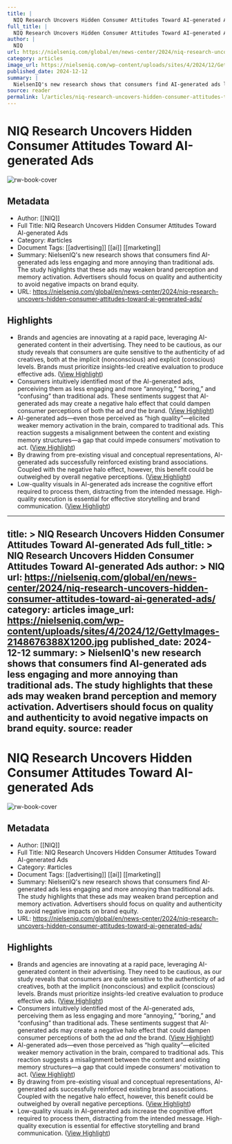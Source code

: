 ```yaml
---
title: |
  NIQ Research Uncovers Hidden Consumer Attitudes Toward AI-generated Ads
full_title: |
  NIQ Research Uncovers Hidden Consumer Attitudes Toward AI-generated Ads
author: |
  NIQ
url: https://nielseniq.com/global/en/news-center/2024/niq-research-uncovers-hidden-consumer-attitudes-toward-ai-generated-ads/
category: articles
image_url: https://nielseniq.com/wp-content/uploads/sites/4/2024/12/GettyImages-2148676388X1200.jpg
published_date: 2024-12-12
summary: |
  NielsenIQ's new research shows that consumers find AI-generated ads less engaging and more annoying than traditional ads. The study highlights that these ads may weaken brand perception and memory activation. Advertisers should focus on quality and authenticity to avoid negative impacts on brand equity.
source: reader
permalink: l/articles/niq-research-uncovers-hidden-consumer-attitudes-toward-ai-generated-ads
---
```

# NIQ Research Uncovers Hidden Consumer Attitudes Toward AI-generated Ads

![rw-book-cover](https://nielseniq.com/wp-content/uploads/sites/4/2024/12/GettyImages-2148676388X1200.jpg)

## Metadata
- Author: [[NIQ]]
- Full Title: NIQ Research Uncovers Hidden Consumer Attitudes Toward AI-generated Ads
- Category: #articles
- Document Tags: [[advertising]] [[ai]] [[marketing]] 
- Summary: NielsenIQ's new research shows that consumers find AI-generated ads less engaging and more annoying than traditional ads. The study highlights that these ads may weaken brand perception and memory activation. Advertisers should focus on quality and authenticity to avoid negative impacts on brand equity.
- URL: https://nielseniq.com/global/en/news-center/2024/niq-research-uncovers-hidden-consumer-attitudes-toward-ai-generated-ads/

## Highlights
- Brands and agencies are innovating at a rapid pace, leveraging AI-generated content in their advertising. They need to be cautious, as our study reveals that consumers are quite sensitive to the authenticity of ad creatives, both at the implicit (nonconscious) and explicit (conscious) levels. Brands must prioritize insights-led creative evaluation to produce effective ads. ([View Highlight](https://read.readwise.io/read/01jg3yyqfeyxxksyv7hxy73d00))
- Consumers intuitively identified most of the AI-generated ads, perceiving them as less engaging and more “annoying,” “boring,” and “confusing” than traditional ads. These sentiments suggest that AI-generated ads may create a negative halo effect that could dampen consumer perceptions of both the ad *and* the brand. ([View Highlight](https://read.readwise.io/read/01jg3yz1hjman7s3hrcaw1q51d))
- AI-generated ads—even those perceived as “high quality”—elicited weaker memory activation in the brain, compared to traditional ads. This reaction suggests a misalignment between the content and existing memory structures—a gap that could impede consumers’ motivation to act. ([View Highlight](https://read.readwise.io/read/01jg3yz7pdzwaqz9e6nfjdz7z3))
- By drawing from pre-existing visual and conceptual representations, AI-generated ads successfully reinforced existing brand associations. Coupled with the negative halo effect, however, this benefit could be outweighed by overall negative perceptions. ([View Highlight](https://read.readwise.io/read/01jg3yzpy063z85fgvyb8v10ch))
- Low-quality visuals in AI-generated ads increase the cognitive effort required to process them, distracting from the intended message. High-quality execution is essential for effective storytelling and brand communication. ([View Highlight](https://read.readwise.io/read/01jg3yzr8mknctxgerjvfg0p4a))


---
title: >
  NIQ Research Uncovers Hidden Consumer Attitudes Toward AI-generated Ads
full_title: >
  NIQ Research Uncovers Hidden Consumer Attitudes Toward AI-generated Ads
author: >
  NIQ
url: https://nielseniq.com/global/en/news-center/2024/niq-research-uncovers-hidden-consumer-attitudes-toward-ai-generated-ads/
category: articles
image_url: https://nielseniq.com/wp-content/uploads/sites/4/2024/12/GettyImages-2148676388X1200.jpg
published_date: 2024-12-12
summary: >
  NielsenIQ's new research shows that consumers find AI-generated ads less engaging and more annoying than traditional ads. The study highlights that these ads may weaken brand perception and memory activation. Advertisers should focus on quality and authenticity to avoid negative impacts on brand equity.
source: reader
---
# NIQ Research Uncovers Hidden Consumer Attitudes Toward AI-generated Ads

![rw-book-cover](https://nielseniq.com/wp-content/uploads/sites/4/2024/12/GettyImages-2148676388X1200.jpg)

## Metadata
- Author: [[NIQ]]
- Full Title: NIQ Research Uncovers Hidden Consumer Attitudes Toward AI-generated Ads
- Category: #articles
- Document Tags: [[advertising]] [[ai]] [[marketing]] 
- Summary: NielsenIQ's new research shows that consumers find AI-generated ads less engaging and more annoying than traditional ads. The study highlights that these ads may weaken brand perception and memory activation. Advertisers should focus on quality and authenticity to avoid negative impacts on brand equity.
- URL: https://nielseniq.com/global/en/news-center/2024/niq-research-uncovers-hidden-consumer-attitudes-toward-ai-generated-ads/

## Highlights
- Brands and agencies are innovating at a rapid pace, leveraging AI-generated content in their advertising. They need to be cautious, as our study reveals that consumers are quite sensitive to the authenticity of ad creatives, both at the implicit (nonconscious) and explicit (conscious) levels. Brands must prioritize insights-led creative evaluation to produce effective ads. ([View Highlight](https://read.readwise.io/read/01jg3yyqfeyxxksyv7hxy73d00))
- Consumers intuitively identified most of the AI-generated ads, perceiving them as less engaging and more “annoying,” “boring,” and “confusing” than traditional ads. These sentiments suggest that AI-generated ads may create a negative halo effect that could dampen consumer perceptions of both the ad *and* the brand. ([View Highlight](https://read.readwise.io/read/01jg3yz1hjman7s3hrcaw1q51d))
- AI-generated ads—even those perceived as “high quality”—elicited weaker memory activation in the brain, compared to traditional ads. This reaction suggests a misalignment between the content and existing memory structures—a gap that could impede consumers’ motivation to act. ([View Highlight](https://read.readwise.io/read/01jg3yz7pdzwaqz9e6nfjdz7z3))
- By drawing from pre-existing visual and conceptual representations, AI-generated ads successfully reinforced existing brand associations. Coupled with the negative halo effect, however, this benefit could be outweighed by overall negative perceptions. ([View Highlight](https://read.readwise.io/read/01jg3yzpy063z85fgvyb8v10ch))
- Low-quality visuals in AI-generated ads increase the cognitive effort required to process them, distracting from the intended message. High-quality execution is essential for effective storytelling and brand communication. ([View Highlight](https://read.readwise.io/read/01jg3yzr8mknctxgerjvfg0p4a))



